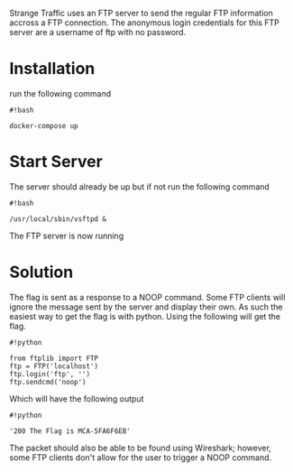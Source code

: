 Strange Traffic uses an FTP server to send the regular FTP information accross a FTP connection.  The anonymous login credentials for this FTP server are a username of ftp with no password.

# Installation #

run the following command


```
#!bash

docker-compose up
```

# Start Server #

The server should already be up but if not run the following command

```
#!bash

/usr/local/sbin/vsftpd &
```


The FTP server is now running

# Solution #
The flag is sent as a response to a NOOP command.  Some FTP clients will ignore the message sent by the server and display their own.  As such the easiest way to get the flag is with python.  Using the following will get the flag.

```
#!python

from ftplib import FTP
ftp = FTP('localhost')
ftp.login('ftp', '')
ftp.sendcmd('noop')

```

Which will have the following output



```
#!python

'200 The Flag is MCA-5FA6F6EB'
```


The packet should also be able to be found using Wireshark; however, some FTP clients don't allow for the user to trigger a NOOP command.